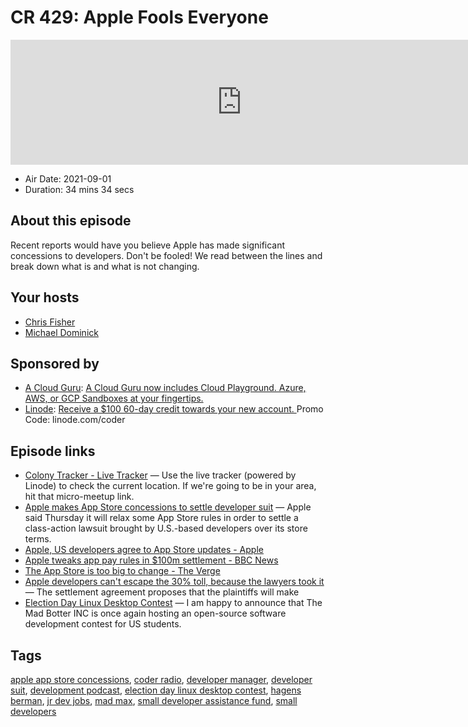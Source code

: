 # CR 429: Apple Fools Everyone

<iframe src="https://player.fireside.fm/v2/MLf2ZzhC+ZoB9EKbj?theme=dark" width="740" height="200" frameborder="0" scrolling="no"></iframe>

* Air Date: 2021-09-01
* Duration: 34 mins 34 secs

## About this episode

Recent reports would have you believe Apple has made significant concessions to developers. Don't be fooled! We read between the lines and break down what is and what is not changing.

## Your hosts
* [Chris Fisher](https://coder.show/hosts/chrislas)
* [Michael Dominick](https://coder.show/hosts/michael)

## Sponsored by

  * [A Cloud Guru](https://acloudguru.com): [A Cloud Guru now includes Cloud Playground. Azure, AWS, or GCP Sandboxes at your fingertips.](https://acloudguru.com)
  * [Linode](https://linode.com/coder): [Receive a $100 60-day credit towards your new account. ](https://linode.com/coder) Promo Code: linode.com/coder



## Episode links

  * [Colony Tracker - Live Tracker](https://www.linode.com/lp/jupitercolony/ "Colony Tracker - Live Tracker") — Use the live tracker (powered by Linode) to check the current location. If we're going to be in your area, hit that micro-meetup link.
  * [Apple makes App Store concessions to settle developer suit](https://www.axios.com/apple-settles-developer-class-action-c13bb308-daf3-4231-a399-ffd48b6b2c52.html "Apple makes App Store concessions to settle developer suit") — Apple said Thursday it will relax some App Store rules in order to settle a class-action lawsuit brought by U.S.-based developers over its store terms.
  * [Apple, US developers agree to App Store updates - Apple](https://www.apple.com/newsroom/2021/08/apple-us-developers-agree-to-app-store-updates/ "Apple, US developers agree to App Store updates - Apple")
  * [Apple tweaks app pay rules in $100m settlement - BBC News](https://www.bbc.com/news/technology-58356200 "Apple tweaks app pay rules in $100m settlement - BBC News")
  * [The App Store is too big to change - The Verge](https://www.theverge.com/22645070/apple-app-store-policies-purchases-cut-fees-change-class-action "The App Store is too big to change - The Verge")
  * [Apple developers can't escape the 30% toll, because the lawyers took it](https://appleinsider.com/articles/21/08/27/law-firm-requesting-30-of-100m-apple-small-developer-assistance-fund "Apple developers can't escape the 30% toll, because the lawyers took it") — The settlement agreement proposes that the plaintiffs will make 
  * [Election Day Linux Desktop Contest](https://themadbotter.com/2021/08/24/election-day-linux-desktop-contest/ "Election Day Linux Desktop Contest") — I am happy to announce that The Mad Botter INC is once again hosting an open-source software development contest for US students.



## Tags

[apple app store concessions](https://coder.show/tags/apple%20app%20store%20concessions), [coder radio](https://coder.show/tags/coder%20radio), [developer manager](https://coder.show/tags/developer%20manager), [developer suit](https://coder.show/tags/developer%20suit), [development podcast](https://coder.show/tags/development%20podcast), [election day linux desktop contest](https://coder.show/tags/election%20day%20linux%20desktop%20contest), [hagens berman](https://coder.show/tags/hagens%20berman), [jr dev jobs](https://coder.show/tags/jr%20dev%20jobs), [mad max](https://coder.show/tags/mad%20max), [small developer assistance fund](https://coder.show/tags/small%20developer%20assistance%20fund), [small developers](https://coder.show/tags/small%20developers)